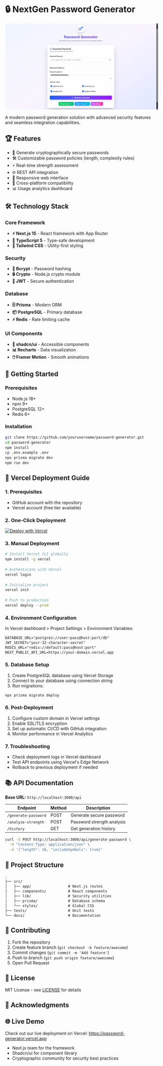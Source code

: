 # 🔒 NextGen Password Generator 

![Project Banner](https://raw.githubusercontent.com/nandkishor22/Passwoed_Generator/refs/heads/main/Public/banner.png) *<!-- Consider adding a banner image -->*

A modern password generation solution with advanced security features and seamless integration capabilities.

## 🏆 Features

- 🔐 Generate cryptographically secure passwords
- 🛠️ Customizable password policies (length, complexity rules)
- ⚡ Real-time strength assessment
- 🌐 REST API integration
- 📱 Responsive web interface
- 🔄 Cross-platform compatibility
- 📊 Usage analytics dashboard

## 🛠️ Technology Stack

### Core Framework
- **⚡ Next.js 15** - React framework with App Router
- **📘 TypeScript 5** - Type-safe development
- **🎨 Tailwind CSS** - Utility-first styling

### Security
- **🔑 Bcrypt** - Password hashing
- **🔒 Crypto** - Node.js crypto module
- **🎯 JWT** - Secure authentication

### Database
- **🗄️ Prisma** - Modern ORM
- **📦 PostgreSQL** - Primary database
- **⚡ Redis** - Rate limiting cache

### UI Components
- **🧩 shadcn/ui** - Accessible components
- **📊 Recharts** - Data visualization
- **🖱️ Framer Motion** - Smooth animations

## 🚀 Getting Started

### Prerequisites
- Node.js 18+
- npm 9+
- PostgreSQL 12+
- Redis 6+

### Installation
```bash
git clone https://github.com/yourusername/password-generator.git
cd password-generator
npm install
cp .env.example .env
npx prisma migrate dev
npm run dev
```

## 🚀 Vercel Deployment Guide

### 1. Prerequisites
- GitHub account with the repository
- Vercel account (free tier available)

### 2. One-Click Deployment
[![Deploy with Vercel](https://vercel.com/button)](https://vercel.com/new/clone?repository-url=https%3A%2F%2Fgithub.com%2Fyourusername%2Fpassword-generator)

### 3. Manual Deployment
```bash
# Install Vercel CLI globally
npm install -g vercel

# Authenticate with Vercel
vercel login

# Initialize project
vercel init

# Push to production
vercel deploy --prod
```

### 4. Environment Configuration
In Vercel dashboard > Project Settings > Environment Variables:
```env
DATABASE_URL="postgres://user:pass@host:port/db"
JWT_SECRET="your-32-character-secret"
REDIS_URL="redis://default:pass@host:port"
NEXT_PUBLIC_API_URL=https://your-domain.vercel.app
```

### 5. Database Setup
1. Create PostgreSQL database using Vercel Storage
2. Connect to your database using connection string
3. Run migrations:
```bash
npx prisma migrate deploy
```

### 6. Post-Deployment
1. Configure custom domain in Vercel settings
2. Enable SSL/TLS encryption
3. Set up automatic CI/CD with GitHub integration
4. Monitor performance in Vercel Analytics

### 7. Troubleshooting
- Check deployment logs in Vercel dashboard
- Test API endpoints using Vercel's Edge Network
- Rollback to previous deployment if needed

## 📚 API Documentation

**Base URL:** `http://localhost:3000/api`

| Endpoint                | Method | Description                     |
|-------------------------|--------|---------------------------------|
| `/generate-password`    | POST   | Generate secure password        |
| `/analyze-strength`     | POST   | Password strength analysis      |
| `/history`              | GET    | Get generation history          |

```bash
curl -X POST http://localhost:3000/api/generate-password \
  -H "Content-Type: application/json" \
  -d '{"length": 16, "includeSymbols": true}'
```

## 📂 Project Structure
```
.
├── src/
│   ├── app/                 # Next.js routes
│   ├── components/          # React components
│   ├── lib/                 # Security utilities
│   ├── prisma/              # Database schema
│   └── styles/              # Global CSS
├── tests/                   # Unit tests
└── docs/                    # Documentation
```

## 🤝 Contributing
1. Fork the repository
2. Create feature branch (`git checkout -b feature/awesome`)
3. Commit changes (`git commit -m 'Add feature'`)
4. Push to branch (`git push origin feature/awesome`)
5. Open Pull Request

## 📄 License
MIT License - see [LICENSE](LICENSE) for details

## 🙏 Acknowledgments

## 🌐 Live Demo

Check out our live deployment on Vercel:
https://password-generator.vercel.app
- Next.js team for the framework
- Shadcn/ui for component library
- Cryptographic community for security best practices